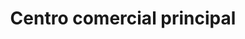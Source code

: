 ---
title: "Centro comercial principal"
url: /lecheria/centro-comercial-principal/
shop: centro comercial
---
